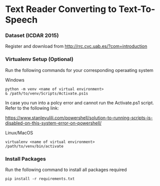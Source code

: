 # Text Reader Converting to Text-To-Speech
### Dataset (ICDAR 2015)
Register and download from http://rrc.cvc.uab.es/?com=introduction

### Virtualenv Setup (Optional)
Run the following commands for your corresponding operaating system

Windows
```
python -m venv <name of virtual environment>
& /path/to/venv/Scripts/Activate.ps1s
```
In case you run into a polcy error and cannot run the Activate.ps1 script. Refer to the following link:

https://www.stanleyulili.com/powershell/solution-to-running-scripts-is-disabled-on-this-system-error-on-powershell/

Linux/MacOS
```
virtualenv <name of virtual environment>
/path/to/venv/bin/activate
```

### Install Packages
Run the following command to install all packages required
```
pip install -r requirements.txt
```
